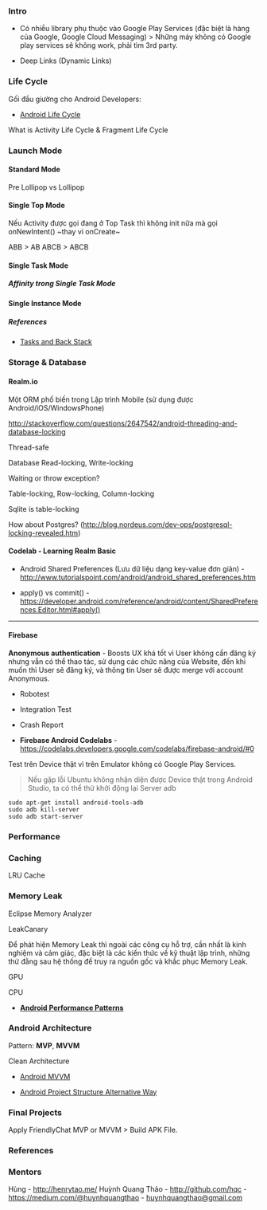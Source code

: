 ### Intro

- Có nhiều library phụ thuộc vào Google Play Services (đặc biệt là hàng của Google, Google Cloud Messaging) > Những máy không có Google play services sẽ không work, phải tìm 3rd party.

- Deep Links (Dynamic Links)

### Life Cycle

Gối đầu giường cho Android Developers:

- [Android Life Cycle](https://github.com/xxv/android-lifecycle/blob/master/complete_android_fragment_lifecycle.png)

What is Activity Life Cycle & Fragment Life Cycle

### **Launch Mode**

#### Standard Mode

Pre Lollipop vs Lollipop

#### Single Top Mode

Nếu Activity được gọi đang ở Top Task thì không init nữa mà gọi onNewIntent() ~thay vì onCreate~

ABB > AB
ABCB > ABCB

#### Single Task Mode

##### Affinity trong Single Task Mode

#### Single Instance Mode

##### References

- [Tasks and Back Stack](https://developer.android.com/guide/components/tasks-and-back-stack.html)

### Storage & Database

#### Realm.io

Một ORM phổ biến trong Lập trình Mobile (sử dụng được Android/iOS/WindowsPhone)

http://stackoverflow.com/questions/2647542/android-threading-and-database-locking

Thread-safe

Database Read-locking, Write-locking

Waiting or throw exception?

Table-locking, Row-locking, Column-locking

Sqlite is table-locking

How about Postgres? (http://blog.nordeus.com/dev-ops/postgresql-locking-revealed.htm)

#### Codelab - Learning Realm Basic

- Android Shared Preferences (Lưu dữ liệu dạng key-value đơn giản) - http://www.tutorialspoint.com/android/android_shared_preferences.htm

- apply() vs commit() - https://developer.android.com/reference/android/content/SharedPreferences.Editor.html#apply()

-----

#### Firebase

**Anonymous authentication** - Boosts UX khá tốt vì User không cần đăng ký nhưng vẫn có thể thao tác, sử dụng các chức năng của Website, đến khi muốn thì User sẽ đăng ký, và thông tin User sẽ được merge với account Anonymous.

- Robotest
- Integration Test

- Crash Report

- **Firebase Android Codelabs** - https://codelabs.developers.google.com/codelabs/firebase-android/#0

Test trên Device thật vì trên Emulator không có Google Play Services.

> Nếu gặp lỗi Ubuntu không nhận diện được Device thật trong Android Studio, ta có thể thử khởi động lại Server adb

```
sudo apt-get install android-tools-adb
sudo adb kill-server
sudo adb start-server

```

### Performance

### Caching

LRU Cache

### Memory Leak

Eclipse Memory Analyzer

LeakCanary

Để phát hiện Memory Leak thì ngoài các công cụ hỗ trợ, cần nhất là kinh nghiệm và cảm giác, đặc biệt là các kiến thức về kỹ thuật lập trình, những thứ đằng sau hệ thống để truy ra nguồn gốc và khắc phục Memory Leak.

GPU

CPU

- [**Android Performance Patterns**](https://www.youtube.com/watch?v=qk5F6Bxqhr4&list=PLWz5rJ2EKKc9CBxr3BVjPTPoDPLdPIFCE)

### Android Architecture

Pattern: **MVP**, **MVVM**

Clean Architecture

- [Android MVVM](https://labs.ribot.co.uk/approaching-android-with-mvvm-8ceec02d5442#.9w7qjas24)

- [Android Project Structure Alternative Way](https://medium.com/google-developer-experts/android-project-structure-alternative-way-29ce766682f0#.w00pr0toa)


### Final Projects

Apply FriendlyChat MVP or MVVM > Build APK File.

### References

### Mentors

Hùng - http://henrytao.me/
Huỳnh Quang Thảo - http://github.com/hqc - https://medium.com/@huynhquangthao -  huynhquangthao@gmail.com
